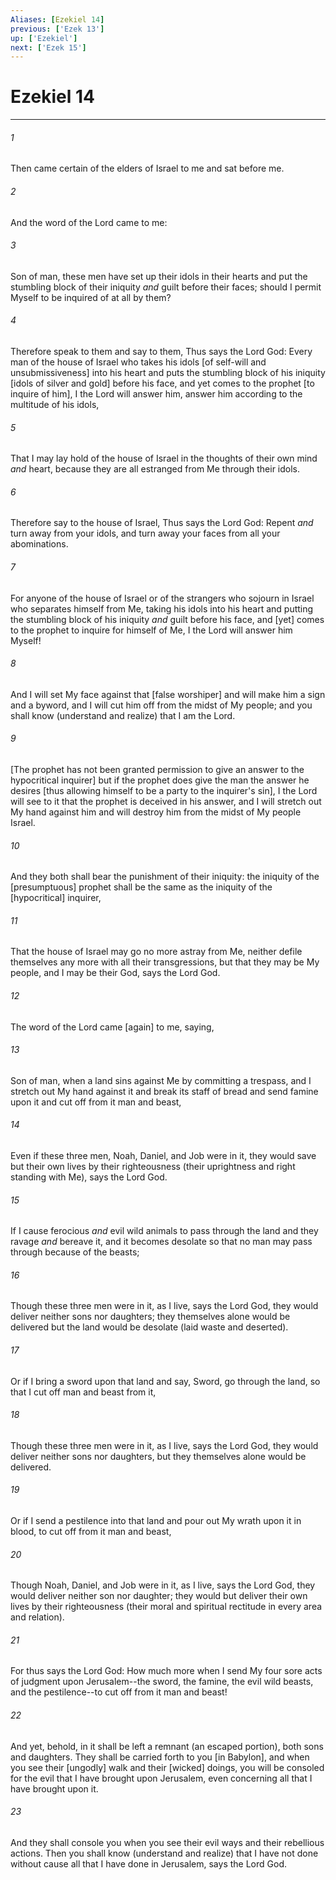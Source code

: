 ```yaml
---
Aliases: [Ezekiel 14]
previous: ['Ezek 13']
up: ['Ezekiel']
next: ['Ezek 15']
---
```

# Ezekiel 14

***














###### 1 






Then came certain of the elders of Israel to me and sat before me. 













###### 2 






And the word of the Lord came to me: 













###### 3 






Son of man, these men have set up their idols in their hearts and put the stumbling block of their iniquity _and_ guilt before their faces; should I permit Myself to be inquired of at all by them? 













###### 4 






Therefore speak to them and say to them, Thus says the Lord God: Every man of the house of Israel who takes his idols [of self-will and unsubmissiveness] into his heart and puts the stumbling block of his iniquity [idols of silver and gold] before his face, and yet comes to the prophet [to inquire of him], I the Lord will answer him, answer him according to the multitude of his idols, 













###### 5 






That I may lay hold of the house of Israel in the thoughts of their own mind _and_ heart, because they are all estranged from Me through their idols. 













###### 6 






Therefore say to the house of Israel, Thus says the Lord God: Repent _and_ turn away from your idols, and turn away your faces from all your abominations. 













###### 7 






For anyone of the house of Israel or of the strangers who sojourn in Israel who separates himself from Me, taking his idols into his heart and putting the stumbling block of his iniquity _and_ guilt before his face, and [yet] comes to the prophet to inquire for himself of Me, I the Lord will answer him Myself! 













###### 8 






And I will set My face against that [false worshiper] and will make him a sign and a byword, and I will cut him off from the midst of My people; and you shall know (understand and realize) that I am the Lord. 













###### 9 






[The prophet has not been granted permission to give an answer to the hypocritical inquirer] but if the prophet does give the man the answer he desires [thus allowing himself to be a party to the inquirer's sin], I the Lord will see to it that the prophet is deceived in his answer, and I will stretch out My hand against him and will destroy him from the midst of My people Israel. 













###### 10 






And they both shall bear the punishment of their iniquity: the iniquity of the [presumptuous] prophet shall be the same as the iniquity of the [hypocritical] inquirer, 













###### 11 






That the house of Israel may go no more astray from Me, neither defile themselves any more with all their transgressions, but that they may be My people, and I may be their God, says the Lord God. 













###### 12 






The word of the Lord came [again] to me, saying, 













###### 13 






Son of man, when a land sins against Me by committing a trespass, and I stretch out My hand against it and break its staff of bread and send famine upon it and cut off from it man and beast, 













###### 14 






Even if these three men, Noah, Daniel, and Job were in it, they would save but their own lives by their righteousness (their uprightness and right standing with Me), says the Lord God. 













###### 15 






If I cause ferocious _and_ evil wild animals to pass through the land and they ravage _and_ bereave it, and it becomes desolate so that no man may pass through because of the beasts; 













###### 16 






Though these three men were in it, as I live, says the Lord God, they would deliver neither sons nor daughters; they themselves alone would be delivered but the land would be desolate (laid waste and deserted). 













###### 17 






Or if I bring a sword upon that land and say, Sword, go through the land, so that I cut off man and beast from it, 













###### 18 






Though these three men were in it, as I live, says the Lord God, they would deliver neither sons nor daughters, but they themselves alone would be delivered. 













###### 19 






Or if I send a pestilence into that land and pour out My wrath upon it in blood, to cut off from it man and beast, 













###### 20 






Though Noah, Daniel, and Job were in it, as I live, says the Lord God, they would deliver neither son nor daughter; they would but deliver their own lives by their righteousness (their moral and spiritual rectitude in every area and relation). 













###### 21 






For thus says the Lord God: How much more when I send My four sore acts of judgment upon Jerusalem--the sword, the famine, the evil wild beasts, and the pestilence--to cut off from it man and beast! 













###### 22 






And yet, behold, in it shall be left a remnant (an escaped portion), both sons and daughters. They shall be carried forth to you [in Babylon], and when you see their [ungodly] walk and their [wicked] doings, you will be consoled for the evil that I have brought upon Jerusalem, even concerning all that I have brought upon it. 













###### 23 






And they shall console you when you see their evil ways and their rebellious actions. Then you shall know (understand and realize) that I have not done without cause all that I have done in Jerusalem, says the Lord God.
